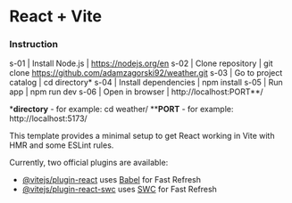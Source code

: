 # React + Vite

### Instruction ###
s-01 | Install Node.js | https://nodejs.org/en
s-02 | Clone repository | git clone https://github.com/adamzagorski92/weather.git
s-03 | Go to project catalog | cd directory*
s-04 | Install dependencies | npm install
s-05 | Run app | npm run dev
s-06 | Open in browser | http://localhost:PORT**/

***directory** - for example: cd weather/
****PORT** - for example: http://localhost:5173/

This template provides a minimal setup to get React working in Vite with HMR and some ESLint rules.

Currently, two official plugins are available:

- [@vitejs/plugin-react](https://github.com/vitejs/vite-plugin-react/blob/main/packages/plugin-react/README.md) uses [Babel](https://babeljs.io/) for Fast Refresh
- [@vitejs/plugin-react-swc](https://github.com/vitejs/vite-plugin-react-swc) uses [SWC](https://swc.rs/) for Fast Refresh
